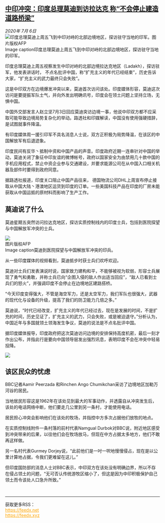 <!--1594032401000-->
[中印冲突：印度总理莫迪到访拉达克 称“不会停止建造道路桥梁”](http://www.bbc.com/zhongwen/simp/world-53306647)
------

<div><i>2020年 7月 6日</i></div><div><div class="story-body__inner" property="articleBody"><div class="media-landscape has-caption full-width lead"><span class="image-and-copyright-container"><img class="js-image-replace" alt="印度总理莫迪上周五飞到中印对峙的北部边境地区，探访驻守当地的印军。" src="https://images.weserv.nl/?url=ichef.bbci.co.uk/news/640/cpsprodpb/6CBB/production/_113253872_2eb06eeb-72ff-4eff-8e61-fc6a6affbe7b.jpg"><span class="off-screen">图片版权</span><span class="story-image-copyright">AFP</span></span><figcaption class="media-caption"><span class="off-screen">Image caption</span><span class="media-caption__text">印度总理莫迪上周五飞到中印对峙的北部边境地区，探访驻守当地的印军。</span></figcaption></div><p class="story-body__introduction">印度总理莫迪上周五视察发生中印对峙的北部边境拉达克地区（Ladakh），探访驻军，他发表讲话时， 不点名批评中国，称“扩充主义的年代已经结束”，历史告诉大家，“扩充主义的武力最终只会失败”。</p><div id="bbccom_mpu_3" class="bbccom_slot mpu-ad" aria-hidden="true"><div class="bbccom_advert"></div></div><p>这是中印双方在边境爆发冲突以来，莫迪首次访问该处。印度媒体形容，莫迪这次访问是要提振军队士气，并向外发出明确讯号，印度会在领土问题上坚持立场，无惧中国。</p><p>中国外交部发言人赵立坚7月3日回应莫迪突访边境一事，他说中印双方都不应采取可能导致边境局势复杂化的举动。路透社和印媒解读，中国没有使用强硬措辞，是试图就事件降温。</p><div id="bbccom_mpu_1_2" class="bbccom_slot mpu-ad" aria-hidden="true"><div class="bbccom_advert"></div></div><p>有印度媒体周一援引印军不具名消息人士说，双方正积极为局势降温，在该区的中国解放军有后退迹象。</p><p>印度民间有反华丶抵制中资和中国产品的声音。印度政府近期一连串针对中国的举动，莫迪关闭了象征中印友谊的微博帐号，政府以国家安全为由禁用几十款中国的手机应用程式，禁止中资企业参与交通建设，并要求能源公司在从中国入口相关机器及部件时要得到政府同意。</p><p>据路透社报道，印度关口阻止中国产品往来， 德国物流公司DHL上周宣布停止接取从中国大陆丶港澳地区运货到印度的订单。一些美国科技产品在印度的厂房未能获取从中国运抵的原材料而影响了生产工作。</p><h2 class="story-body__crosshead">莫迪说了什么</h2><p>莫迪星期五突然访问拉达克地区，探访实质控制线内的印度士兵，包括到医院探望与中国解放军冲突的士兵。</p><div class="media-landscape has-caption full-width"><span class="image-and-copyright-container"><img src="https://images.weserv.nl/?url=ichef.bbci.co.uk/news/640/cpsprodpb/BADB/production/_113253874_164c3417-2395-4bff-ae51-1cfc5bc4574f.jpg"><br><span class="off-screen">图片版权</span><span class="story-image-copyright">AFP</span></span><figcaption class="media-caption"><span class="off-screen">Image caption</span><span class="media-caption__text">莫迪到医院探望与中国解放军冲突的印兵。</span></figcaption></div><p>从一些印度媒体的视频看到，莫迪抵步时获士兵们欢呼欢迎。</p><p>莫迪对士兵们发表演说时说，国家致力建构和平，不能够被视为软弱，形容士兵展现了勇气和勇敢，并称士兵已向“企图入侵的敌人作出适当回应”，“敌人已看到士兵们的怒火”，并强调印度不会停止在边境地区建路搭桥。</p><p>“今天印度变得强大，不管是海空军力，还是太空军力，我们军队也很强大，武器的现代化与设备的升级，提高了我们的防卫能力几倍之多。”</p><p>莫迪说，“时代已经改变，扩充主义的年代已经过去，现在是发展的时间，不是扩充的时间，历史见证了，扩充主义的武力，只会失败，或是被迫退守。”分析认为，中国近年与多国就领土领海发生争议，莫迪的说法是不点名批评中国。</p><p>据印度媒体报导，印度政府把这次莫迪访问边境的安排保持高度机密，最后一刻才作出公布，并指此行是要向中国领导层发出强烈讯息，表明印度不会在冲突中轻易投降。</p><div class="media-landscape no-caption full-width"><span class="image-and-copyright-container"><img src="https://images.weserv.nl/?url=ichef.bbci.co.uk/news/640/cpsprodpb/4990/production/_113123881_f5f64ab7-a0d6-4292-b35c-fb2f040e2ca8.jpg"><br></span></div><h2 class="story-body__crosshead">该区民众的忧虑</h2><p>BBC记者Aamir Peerzada 和Rinchen Ango Chumikchan采访了边境地区加勒万河谷的居民。</p><p>当地居民形容这是1962年在该处见到最大的军事动作，并透露自从冲突发生后，该处的电话网络中断，他们要走几公里到另一条村，才能使用电话。</p><p>居民担心冲突会影响他们在该处的牧场，并指控中方多次占据他们放牧的地点。</p><p>在实质控制线附件一条村落的前村代表Namgual Durbok对BBC说，附近地区感受到冲突带来的后果，以往他们会在牧场放马，但现在中方占据太多地方，他们不敢再这样做。</p><p>另一名村代表Gurmey Dorjey说，“此前他们是一吋一呎地慢慢侵占，现在是以公里计算地占据，令我们更难留在这儿。”</p><p>但印度国防部的消息人士对BBC表示，中印双方在该处没有明确边界，所以不存在侵占领土的问题，“无可否认传统游牧区缩小了，但这是因为中印积极保护自己领土而令该处人口急升所致。”</p></div></div><br><hr><div>获取更多RSS：<br><a href="https://feedx.net" style="color:orange" target="_blank">https://feedx.net</a> <br><a href="https://feedx.xyz" style="color:orange" target="_blank">https://feedx.xyz</a><br></div>
